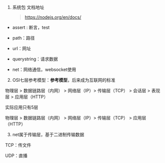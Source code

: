 1. 系统包
    文档地址
    > https://nodejs.org/en/docs/

 - assert : 断言，test
    > [](../nodelib/assert.js)
    
 - path：路径
    > [](../nodelib/path.js)
 
 - url：网址
    > [](../nodelib/url.js)
    
 - querystring：请求数据
    > [](../nodelib/querystring.js)

 - net：网络通信，websocket使用
 
 2. OSI七层参考模型：**参考模型**，后来成为互联网的标准
 
 物理层 > 数据链路层（内网） > 网络层（IP）> 传输层（TCP）  > 会话层 > 表现层 > 应用层（HTTP）
 
 实际应用只有5层
 
  物理层 > 数据链路层（内网） > 网络层（IP）> 传输层（TCP）  > 应用层（HTTP）

 
 3. net属于传输层，基于二进制传输数据
 
 TCP：传文件
 
 UDP：直播